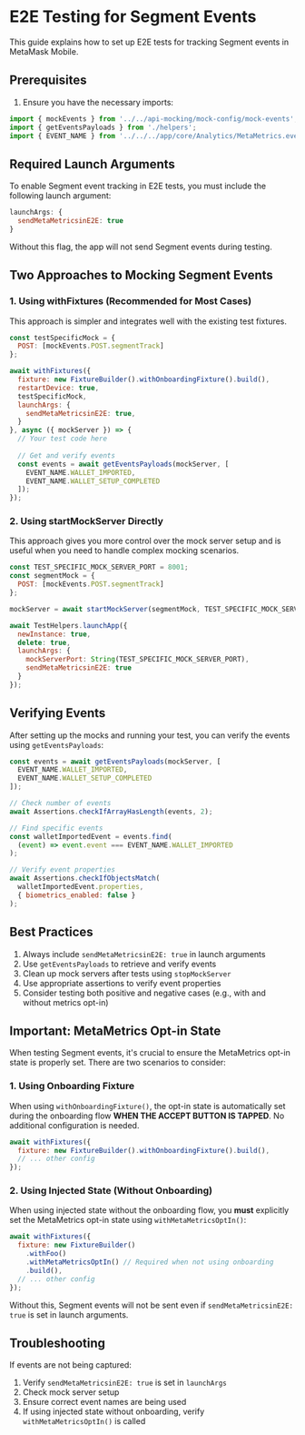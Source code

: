 # E2E Testing for Segment Events

This guide explains how to set up E2E tests for tracking Segment events in MetaMask Mobile.

## Prerequisites

1. Ensure you have the necessary imports:
```javascript
import { mockEvents } from '../../api-mocking/mock-config/mock-events';
import { getEventsPayloads } from './helpers';
import { EVENT_NAME } from '../../../app/core/Analytics/MetaMetrics.events';
```

## Required Launch Arguments

To enable Segment event tracking in E2E tests, you must include the following launch argument:
```javascript
launchArgs: {
  sendMetaMetricsinE2E: true
}
```

Without this flag, the app will not send Segment events during testing.

## Two Approaches to Mocking Segment Events

### 1. Using withFixtures (Recommended for Most Cases)

This approach is simpler and integrates well with the existing test fixtures.

```javascript
const testSpecificMock = {
  POST: [mockEvents.POST.segmentTrack]
};

await withFixtures({
  fixture: new FixtureBuilder().withOnboardingFixture().build(),
  restartDevice: true,
  testSpecificMock,
  launchArgs: {
    sendMetaMetricsinE2E: true,
  }
}, async ({ mockServer }) => {
  // Your test code here
  
  // Get and verify events
  const events = await getEventsPayloads(mockServer, [
    EVENT_NAME.WALLET_IMPORTED,
    EVENT_NAME.WALLET_SETUP_COMPLETED
  ]);
});
```

### 2. Using startMockServer Directly

This approach gives you more control over the mock server setup and is useful when you need to handle complex mocking scenarios.

```javascript
const TEST_SPECIFIC_MOCK_SERVER_PORT = 8001;
const segmentMock = {
  POST: [mockEvents.POST.segmentTrack]
};

mockServer = await startMockServer(segmentMock, TEST_SPECIFIC_MOCK_SERVER_PORT);

await TestHelpers.launchApp({
  newInstance: true,
  delete: true,
  launchArgs: { 
    mockServerPort: String(TEST_SPECIFIC_MOCK_SERVER_PORT), 
    sendMetaMetricsinE2E: true 
  }
});
```

## Verifying Events

After setting up the mocks and running your test, you can verify the events using `getEventsPayloads`:

```javascript
const events = await getEventsPayloads(mockServer, [
  EVENT_NAME.WALLET_IMPORTED,
  EVENT_NAME.WALLET_SETUP_COMPLETED
]);

// Check number of events
await Assertions.checkIfArrayHasLength(events, 2);

// Find specific events
const walletImportedEvent = events.find(
  (event) => event.event === EVENT_NAME.WALLET_IMPORTED
);

// Verify event properties
await Assertions.checkIfObjectsMatch(
  walletImportedEvent.properties,
  { biometrics_enabled: false }
);
```

## Best Practices

1. Always include `sendMetaMetricsinE2E: true` in launch arguments
2. Use `getEventsPayloads` to retrieve and verify events
3. Clean up mock servers after tests using `stopMockServer`
4. Use appropriate assertions to verify event properties
5. Consider testing both positive and negative cases (e.g., with and without metrics opt-in)

## Important: MetaMetrics Opt-in State

When testing Segment events, it's crucial to ensure the MetaMetrics opt-in state is properly set. There are two scenarios to consider:

### 1. Using Onboarding Fixture
When using `withOnboardingFixture()`, the opt-in state is automatically set during the onboarding flow **WHEN THE ACCEPT BUTTON IS TAPPED**. No additional configuration is needed.

```javascript
await withFixtures({
  fixture: new FixtureBuilder().withOnboardingFixture().build(),
  // ... other config
});
```

### 2. Using Injected State (Without Onboarding)
When using injected state without the onboarding flow, you **must** explicitly set the MetaMetrics opt-in state using `withMetaMetricsOptIn()`:

```javascript
await withFixtures({
  fixture: new FixtureBuilder()
    .withFoo()
    .withMetaMetricsOptIn() // Required when not using onboarding
    .build(),
  // ... other config
});
```

Without this, Segment events will not be sent even if `sendMetaMetricsinE2E: true` is set in launch arguments.

## Troubleshooting

If events are not being captured:
1. Verify `sendMetaMetricsinE2E: true` is set in `launchArgs`
2. Check mock server setup
3. Ensure correct event names are being used
4. If using injected state without onboarding, verify `withMetaMetricsOptIn()` is called